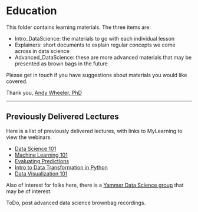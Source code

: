 # Education

This folder contains learning materials. The three items are:

 - Intro_DataScience: the materials to go with each individual lesson
 - Explainers: short documents to explain regular concepts we come across in data science
 - Advanced_DataScience: these are more advanced materials that may be presented as brown bags in the future

Please get in touch if you have suggestions about materials you would like covered.

Thank you, [Andy Wheeler, PhD](mailto:andrew.wheeler@hms.com)

------

## Previously Delivered Lectures

Here is a list of previously delivered lectures, with links to MyLearning to view the webinars.

 - [Data Science 101](https://hms.docebosaas.com/lms/index.php?r=course/deeplink&course_id=250&hash=00c638db6835bad2948a8204ada861da33ca8128&generated_by=13948)
 - [Machine Learning 101](https://hms.docebosaas.com/lms/index.php?r=course/deeplink&course_id=272&hash=74f7e693c7244592d230b15352185e050388053d&generated_by=13948)
 - [Evaluating Predictions](https://hms.docebosaas.com/lms/index.php?r=course/deeplink&course_id=285&hash=79f489a0283ce359b18d7a76aa642fa68cb25d8c&generated_by=13948)
 - [Intro to Data Transformation in Python](https://hms.docebosaas.com/lms/index.php?r=course/deeplink&course_id=296&hash=0a6917ce1a976ed69ce7ee84ffc883306422e0f4&generated_by=13948)
 - [Data Visualization 101](https://hms.docebosaas.com/lms/index.php?r=course/deeplink&course_id=296&hash=0a6917ce1a976ed69ce7ee84ffc883306422e0f4&generated_by=13948)
 

Also of interest for folks here, there is a [Yammer Data Science group](https://www.yammer.com/hms.com/#/threads/inGroup?type=in_group&feedId=16737852&view=all) that may be of interest.

ToDo, post advanced data science brownbag recordings.